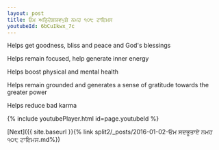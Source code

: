 ```yaml
---
layout: post
title: ਓਮ ਅਨਿਰ੍ਦੇਸ਼ਯਵਪੁਸ਼ੇ ਨਮਹ ੧੦੮ ਟਾਇਮਸ
youtubeId: 6bCuIkwx_7c
---
```

 
 
Helps get goodness, bliss and peace and God's blessings
 
Helps remain focused, help generate inner energy 
 
Helps boost physical and mental health 
 
Helps remain grounded and generates a sense of gratitude towards the greater power 
 
Helps reduce bad karma
 
 
 
 


{% include youtubePlayer.html id=page.youtubeId %}
 
[Next]({{ site.baseurl }}{% link  split2/_posts/2016-01-02-ਓਮ ਸਦਭੂਤਾਏ ਨਮਹ ੧੦੮ ਟਾਇਮਸ.md%})
 
